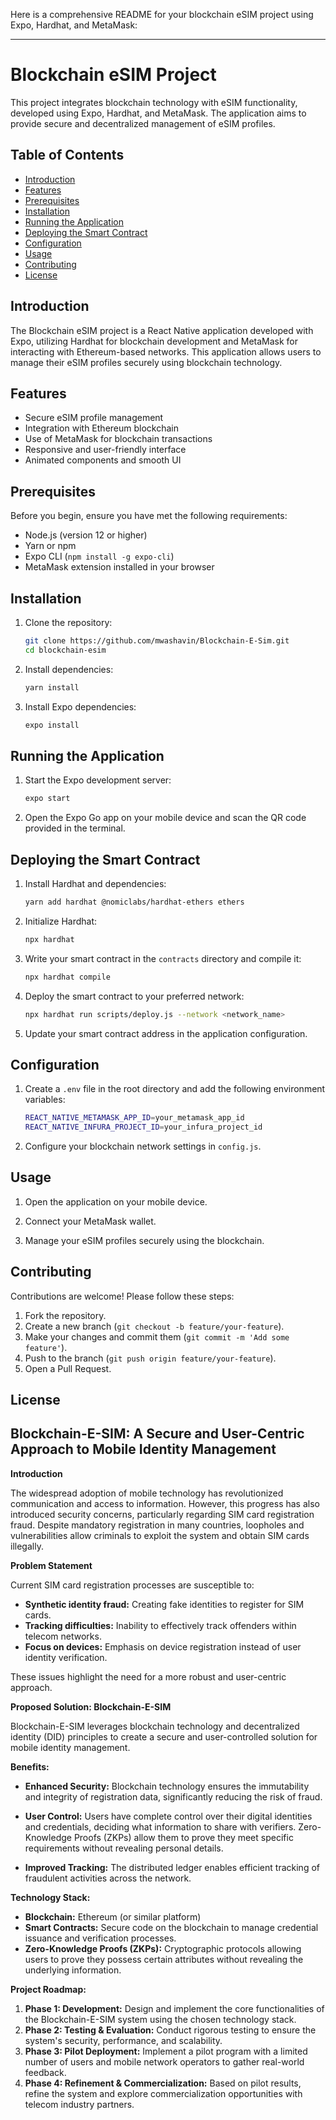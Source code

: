 Here is a comprehensive README for your blockchain eSIM project using Expo, Hardhat, and MetaMask:

---

# Blockchain eSIM Project

This project integrates blockchain technology with eSIM functionality, developed using Expo, Hardhat, and MetaMask. The application aims to provide secure and decentralized management of eSIM profiles.

## Table of Contents

- [Introduction](#introduction)
- [Features](#features)
- [Prerequisites](#prerequisites)
- [Installation](#installation)
- [Running the Application](#running-the-application)
- [Deploying the Smart Contract](#deploying-the-smart-contract)
- [Configuration](#configuration)
- [Usage](#usage)
- [Contributing](#contributing)
- [License](#license)

## Introduction

The Blockchain eSIM project is a React Native application developed with Expo, utilizing Hardhat for blockchain development and MetaMask for interacting with Ethereum-based networks. This application allows users to manage their eSIM profiles securely using blockchain technology.

## Features

- Secure eSIM profile management
- Integration with Ethereum blockchain
- Use of MetaMask for blockchain transactions
- Responsive and user-friendly interface
- Animated components and smooth UI

## Prerequisites

Before you begin, ensure you have met the following requirements:

- Node.js (version 12 or higher)
- Yarn or npm
- Expo CLI (`npm install -g expo-cli`)
- MetaMask extension installed in your browser

## Installation

1. Clone the repository:

    ```sh
    git clone https://github.com/mwashavin/Blockchain-E-Sim.git
    cd blockchain-esim
    ```

2. Install dependencies:

    ```sh
    yarn install
    ```

3. Install Expo dependencies:

    ```sh
    expo install
    ```

## Running the Application

1. Start the Expo development server:

    ```sh
    expo start
    ```

2. Open the Expo Go app on your mobile device and scan the QR code provided in the terminal.

## Deploying the Smart Contract

1. Install Hardhat and dependencies:

    ```sh
    yarn add hardhat @nomiclabs/hardhat-ethers ethers
    ```

2. Initialize Hardhat:

    ```sh
    npx hardhat
    ```

3. Write your smart contract in the `contracts` directory and compile it:

    ```sh
    npx hardhat compile
    ```

4. Deploy the smart contract to your preferred network:

    ```sh
    npx hardhat run scripts/deploy.js --network <network_name>
    ```

5. Update your smart contract address in the application configuration.

## Configuration

1. Create a `.env` file in the root directory and add the following environment variables:

    ```sh
    REACT_NATIVE_METAMASK_APP_ID=your_metamask_app_id
    REACT_NATIVE_INFURA_PROJECT_ID=your_infura_project_id
    ```

2. Configure your blockchain network settings in `config.js`.

## Usage

1. Open the application on your mobile device.

2. Connect your MetaMask wallet.

3. Manage your eSIM profiles securely using the blockchain.

## Contributing

Contributions are welcome! Please follow these steps:

1. Fork the repository.
2. Create a new branch (`git checkout -b feature/your-feature`).
3. Make your changes and commit them (`git commit -m 'Add some feature'`).
4. Push to the branch (`git push origin feature/your-feature`).
5. Open a Pull Request.

## License

## Blockchain-E-SIM: A Secure and User-Centric Approach to Mobile Identity Management

**Introduction**

The widespread adoption of mobile technology has revolutionized communication and access to information. However, this progress has also introduced security concerns, particularly regarding SIM card registration fraud. Despite mandatory registration in many countries, loopholes and vulnerabilities allow criminals to exploit the system and obtain SIM cards illegally.

**Problem Statement**

Current SIM card registration processes are susceptible to:

- **Synthetic identity fraud:** Creating fake identities to register for SIM cards.
- **Tracking difficulties:** Inability to effectively track offenders within telecom networks.
- **Focus on devices:** Emphasis on device registration instead of user identity verification.

These issues highlight the need for a more robust and user-centric approach.

**Proposed Solution: Blockchain-E-SIM**

Blockchain-E-SIM leverages blockchain technology and decentralized identity (DID) principles to create a secure and user-controlled solution for mobile identity management. 

**Benefits:**

- **Enhanced Security:** Blockchain technology ensures the immutability and integrity of registration data, significantly reducing the risk of fraud.

- **User Control:** Users have complete control over their digital identities and credentials, deciding what information to share with verifiers. Zero-Knowledge Proofs (ZKPs) allow them to prove they meet specific requirements without revealing personal details.

- **Improved Tracking:** The distributed ledger enables efficient tracking of fraudulent activities across the network.

**Technology Stack:**

- **Blockchain:** Ethereum (or similar platform)
- **Smart Contracts:** Secure code on the blockchain to manage credential issuance and verification processes.
- **Zero-Knowledge Proofs (ZKPs):** Cryptographic protocols allowing users to prove they possess certain attributes without revealing the underlying information.

**Project Roadmap:**

1. **Phase 1: Development:** Design and implement the core functionalities of the Blockchain-E-SIM system using the chosen technology stack.
2. **Phase 2: Testing & Evaluation:** Conduct rigorous testing to ensure the system's security, performance, and scalability.
3. **Phase 3: Pilot Deployment:** Implement a pilot program with a limited number of users and mobile network operators to gather real-world feedback.
4. **Phase 4: Refinement & Commercialization:** Based on pilot results, refine the system and explore commercialization opportunities with telecom industry partners. 


